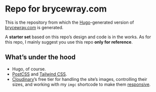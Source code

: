# Repo for brycewray.com

This is the repository from which the [Hugo](https://gohugo.io)-generated version of [brycewray.com](https://brycewray.com) is generated.

A **starter set** based on this repo’s design and code is in the works. As for this repo, I mainly suggest you use this repo **only for reference**.

## What&rsquo;s under the hood

- Hugo, of course.
- [PostCSS](https://postcss.org) and [Tailwind CSS](https://tailwindcss.com).
- [Cloudinary](https://www.cloudinary.com)’s free tier for handling the site’s images, controlling their sizes, and working with my `imgc` shortcode to make them [responsive](https://developers.google.com/web/fundamentals/design-and-ux/responsive/images).